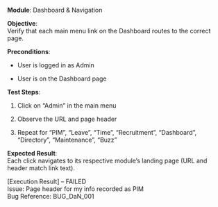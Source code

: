 **Module**: Dashboard & Navigation

**Objective**:  
Verify that each main menu link on the Dashboard routes to the correct page.

**Preconditions**:

- User is logged in as Admin
    
- User is on the Dashboard page
    

**Test Steps**:

1. Click on “Admin” in the main menu
    
2. Observe the URL and page header
    
3. Repeat for “PIM”, “Leave”, “Time”, “Recruitment”, “Dashboard”, “Directory”, “Maintenance”, “Buzz”
    

**Expected Result**:  
Each click navigates to its respective module’s landing page (URL and header match link text).

[Execution Result] – FAILED  
Issue: Page header for my info recorded as PIM  
Bug Reference: BUG_DaN_001